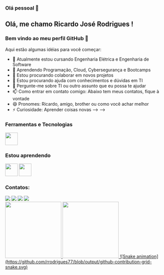 ### Olá pessoal 👋
## Olá, me chamo Ricardo José Rodrigues ! 
### Bem vindo ao meu perfil GitHub 👋

Aqui estão algumas idéias para você começar:

- 🔭 Atualmente estou cursando Engenharia Elétrica e Engenharia de Software
- 🌱 Aprendendo Programação, Cloud, Cybersegurança e Bootcamps
- 👯 Estou procurando colaborar em novos projetos
- 🤔 Estou procurando ajuda com conhecimentos e dúvidas em TI
- 💬 Pergunte-me sobre TI ou outro assunto que eu possa te ajudar
- 📫 Como entrar em contato comigo: Abaixo tem meus contatos, fique à vontade
- 😄 Pronomes: Ricardo, amigo, brother ou como você achar melhor
- ⚡ Curiosidade: Aprender coisas novas
-->
-->
### Ferramentas e Tecnologias

<img src="https://cdn.jsdelivr.net/gh/devicons/devicon/icons/git/git-original.svg" width="40" height="40"/>

### Estou aprendendo

<img src="https://cdn.jsdelivr.net/gh/devicons/devicon/icons/java/java-original.svg" width="40" height="40"/> <img src="https://cdn.jsdelivr.net/gh/devicons/devicon/icons/linux/linux-original.svg" width="40" height="40"/>

### Contatos:

<div>
<a href="https://www.youtube.com/channel/UCktIWseG7vDKbJt6HJPJMnQ" target="_blank"><img src="https://img.shields.io/badge/YouTube-FF0000?style=for-the-badge&logo=youtube&logoColor=white" target="_blank"></a>
<a href="https://www.instagram.com/jw_ricardo/" target="_blank"><img src="https://img.shields.io/badge/-Instagram-%23E4405F?style=for-the-badge&logo=instagram&logoColor=white" target="_blank"></a>
<a href = "mailto:ricardo.engenharia.dados@gmail.com"><img src="https://img.shields.io/badge/Gmail-D14836?style=for-the-badge&logo=gmail&logoColor=white" target="_blank"></a>
<a href="https://www.linkedin.com/in/ricardorodrigues77/" target="_blank"><img src="https://img.shields.io/badge/-LinkedIn-%230077B5?style=for-the-badge&logo=linkedin&logoColor=white" target="_blank"></a>   
</div>
<div>
<a href="https://github.com/rrodrigues77">
<img height="180em" src="https://github-readme-stats.vercel.app/api/top-langs/?rrodrigues77&layout=compact&langs_count=7&theme=dracula"/>
<img height="180em" src="https://github-readme-stats.vercel.app/api?rrodrigues77&show_icons=true&theme=dracula&include_all_commits=true&count_private=true"/>
![Snake animation](https://github.com/rrodrigues77/blob/output/github-contribution-grid-snake.svg)
</div>

